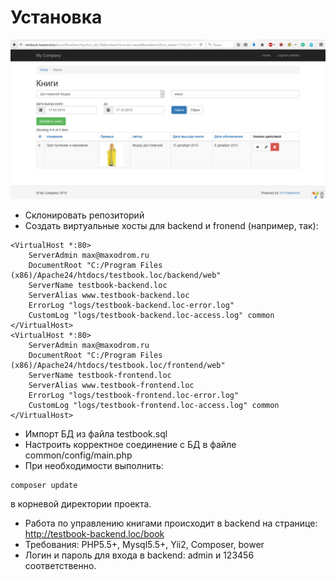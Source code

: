 Установка
=========

![](https://github.com/maxodrom/testbook/blob/master/booksapp.png)

- Склонировать репозиторий
- Создать виртуальные хосты для backend и fronend (например, так):
```
<VirtualHost *:80>
    ServerAdmin max@maxodrom.ru
    DocumentRoot "C:/Program Files (x86)/Apache24/htdocs/testbook.loc/backend/web"
    ServerName testbook-backend.loc
	ServerAlias www.testbook-backend.loc
    ErrorLog "logs/testbook-backend.loc-error.log"
    CustomLog "logs/testbook-backend.loc-access.log" common
</VirtualHost>
<VirtualHost *:80>
    ServerAdmin max@maxodrom.ru
    DocumentRoot "C:/Program Files (x86)/Apache24/htdocs/testbook.loc/frontend/web"
    ServerName testbook-frontend.loc
	ServerAlias www.testbook-frontend.loc
    ErrorLog "logs/testbook-frontend.loc-error.log"
    CustomLog "logs/testbook-frontend.loc-access.log" common
</VirtualHost>
```
- Импорт БД из файла testbook.sql
- Настроить корректное соединение с БД в файле common/config/main.php
- При необходимости выполнить: 
``` 
composer update
```
в корневой директории проекта.
- Работа по управлению книгами происходит в backend на странице: http://testbook-backend.loc/book
- Требования: PHP5.5+, Mysql5.5+, Yii2, Composer, bower
- Логин и пароль для входа в backend: admin и 123456 соответственно. 